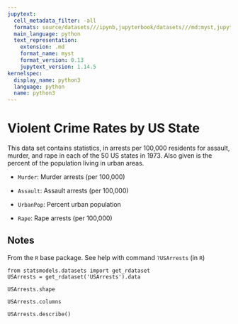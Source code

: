 ```yaml
---
jupytext:
  cell_metadata_filter: -all
  formats: source/datasets///ipynb,jupyterbook/datasets///md:myst,jupyterbook/datasets///ipynb
  main_language: python
  text_representation:
    extension: .md
    format_name: myst
    format_version: 0.13
    jupytext_version: 1.14.5
kernelspec:
  display_name: python3
  language: python
  name: python3
---
```


# Violent Crime Rates by US State

This data set contains statistics, in arrests per 100,000
residents for assault, murder, and rape in each of the 50 US
states in 1973.  Also given is the percent of the population
living in urban areas.


- `Murder`: Murder arrests (per 100,000)  

- `Assault`: Assault arrests (per 100,000) 

- `UrbanPop`: Percent urban population      

- `Rape`: Rape arrests (per 100,000)    

## Notes

From the `R` base package. See help with command `?USArrests` (in `R`)

```{code-cell} ipython3
from statsmodels.datasets import get_rdataset
USArrests = get_rdataset('USArrests').data
```

```{code-cell} ipython3
USArrests.shape
```

```{code-cell} ipython3
USArrests.columns
```

```{code-cell} ipython3
USArrests.describe()
```
